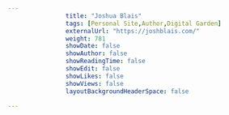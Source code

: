 ---
                title: "Joshua Blais"
                tags: [Personal Site,Author,Digital Garden]
                externalUrl: "https://joshblais.com/"
                weight: 781
                showDate: false
                showAuthor: false
                showReadingTime: false
                showEdit: false
                showLikes: false
                showViews: false
                layoutBackgroundHeaderSpace: false
                ---
